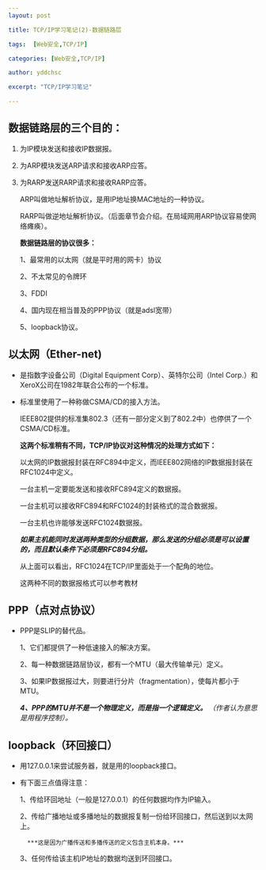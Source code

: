 ```yaml
---  
layout: post  

title: TCP/IP学习笔记(2)-数据链路层

tags:  [Web安全,TCP/IP]  

categories: [Web安全,TCP/IP]  

author: yddchsc  

excerpt: "TCP/IP学习笔记"  

---  
```


数据链路层的三个目的：
---

1. 为IP模块发送和接收IP数据报。  
  
2. 为ARP模块发送ARP请求和接收ARP应答。  

3. 为RARP发送RARP请求和接收RARP应答。

	ARP叫做地址解析协议，是用IP地址换MAC地址的一种协议。  

	RARP叫做逆地址解析协议。（后面章节会介绍。在局域网用ARP协议容易使网络瘫痪）。

	**数据链路层的协议很多：**  

	1、最常用的以太网（就是平时用的网卡）协议

	2、不太常见的令牌环  

	3、FDDI 

	4、国内现在相当普及的PPP协议（就是adsl宽带）

	5、loopback协议。

以太网（Ether-net)  
---

+ 是指数字设备公司（Digital Equipment Corp）、英特尔公司（Intel Corp.）和XeroX公司在1982年联合公布的一个标准。  

+ 标准里使用了一种称做CSMA/CD的接入方法。

	IEEE802提供的标准集802.3（还有一部分定义到了802.2中）也停供了一个CSMA/CD标准。  

	**这两个标准稍有不同，TCP/IP协议对这种情况的处理方式如下：**

	以太网的IP数据报封装在RFC894中定义，而IEEE802网络的IP数据报封装在RFC1024中定义。  

	一台主机一定要能发送和接收RFC894定义的数据报。  

	一台主机可以接收RFC894和RFC1024的封装格式的混合数据报。  

	一台主机也许能够发送RFC1024数据报。  

	***如果主机能同时发送两种类型的分组数据，那么发送的分组必须是可以设置的，而且默认条件下必须是RFC894分组。***  

	从上面可以看出，RFC1024在TCP/IP里面处于一个配角的地位。 

    这两种不同的数据报格式可以参考教材

PPP（点对点协议）
---

+ PPP是SLIP的替代品。

    1、它们都提供了一种低速接入的解决方案。  

    2、每一种数据链路层协议，都有一个MTU（最大传输单元）定义。  

    3、如果IP数据报过大，则要进行分片（fragmentation），使每片都小于MTU。 

    ***4、PPP的MTU并不是一个物理定义，而是指一个逻辑定义。*** *（作者认为意思是用程序控制）。*

loopback（环回接口）
---

+ 用127.0.0.1来尝试服务器，就是用的loopback接口。  

+ 有下面三点值得注意：

    1、传给环回地址（一般是127.0.0.1）的任何数据均作为IP输入。  

    2、传给广播地址或多播地址的数据报复制一份给环回接口，然后送到以太网上。  

        ***这是因为广播传送和多播传送的定义包含主机本身。***  

    3、任何传给该主机IP地址的数据均送到环回接口。


